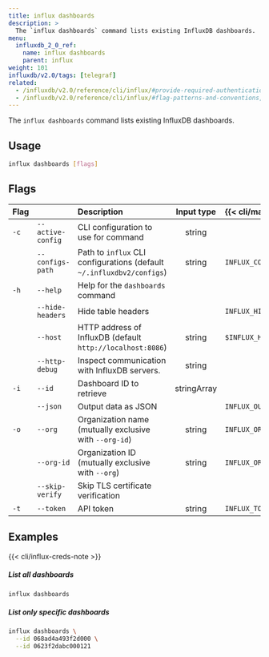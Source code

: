 ```yaml
---
title: influx dashboards
description: >
  The `influx dashboards` command lists existing InfluxDB dashboards.
menu:
  influxdb_2_0_ref:
    name: influx dashboards
    parent: influx
weight: 101
influxdb/v2.0/tags: [telegraf]
related:
  - /influxdb/v2.0/reference/cli/influx/#provide-required-authentication-credentials, influx CLI—Provide required authentication credentials
  - /influxdb/v2.0/reference/cli/influx/#flag-patterns-and-conventions, influx CLI—Flag patterns and conventions
---
```


The `influx dashboards` command lists existing InfluxDB dashboards.

## Usage
```sh
influx dashboards [flags]
```

## Flags
| Flag |                   | Description                                                           | Input type  | {{< cli/mapped >}}    |
|:-----|:------------------|:----------------------------------------------------------------------|:-----------:|:----------------------|
| `-c` | `--active-config` | CLI configuration to use for command                                  | string      |                       |
|      | `--configs-path`  | Path to `influx` CLI configurations (default `~/.influxdbv2/configs`) | string      | `INFLUX_CONFIGS_PATH` |
| `-h` | `--help`          | Help for the `dashboards` command                                     |             |                       |
|      | `--hide-headers`  | Hide table headers                                                    |             | `INFLUX_HIDE_HEADERS` |
|      | `--host`          | HTTP address of InfluxDB (default `http://localhost:8086`)            | string      | `$INFLUX_HOST`        |
|      | `--http-debug`    | Inspect communication with InfluxDB servers.                          | string      |                       |
| `-i` | `--id`            | Dashboard ID to retrieve                                              | stringArray |                       |
|      | `--json`          | Output data as JSON                                                   |             | `INFLUX_OUTPUT_JSON`  |
| `-o` | `--org`           | Organization name (mutually exclusive with `--org-id`)                | string      | `INFLUX_ORG`          |
|      | `--org-id`        | Organization ID (mutually exclusive with `--org`)                     | string      | `INFLUX_ORG_ID`       |
|      | `--skip-verify`   | Skip TLS certificate verification                                     |             |                       |
| `-t` | `--token`         | API token                                                             | string      | `INFLUX_TOKEN`        |

## Examples

{{< cli/influx-creds-note >}}

##### List all dashboards
```sh
influx dashboards
```

##### List only specific dashboards
```sh
influx dashboards \
  --id 068ad4a493f2d000 \
  --id 0623f2dabc000121
```
